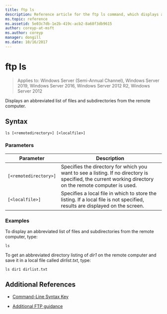```yaml
---
title: ftp ls
description: Reference article for the ftp ls command, which displays an abbreviated list of files and subdirectories from the remote computer.
ms.topic: reference
ms.assetid: 5e03c7db-1e2b-419c-acb2-8a68f3db9615
author: coreyp-at-msft
ms.author: coreyp
manager: dongill
ms.date: 10/16/2017
---
```


# ftp ls

> Applies to: Windows Server (Semi-Annual Channel), Windows Server 2019, Windows Server 2016, Windows Server 2012 R2, Windows Server 2012

Displays an abbreviated list of files and subdirectories from the remote computer.

## Syntax

```
ls [<remotedirectory>] [<localfile>]
```

### Parameters

| Parameter | Description |
| --------- |------------ |
| `[<remotedirectory>]` | Specifies the directory for which you want to see a listing. If no directory is specified, the current working directory on the remote computer is used. |
| `[<localfile>]` | Specifies a local file in which to store the listing. If a local file is not specified, results are displayed on the screen. |

### Examples

To display an abbreviated list of files and subdirectories from the remote computer, type:

```
ls
```

To get an abbreviated directory listing of *dir1* on the remote computer and save it in a local file called *dirlist.txt*, type:

```
ls dir1 dirlist.txt
```

## Additional References

- [Command-Line Syntax Key](command-line-syntax-key.md)

- [Additional FTP guidance](/previous-versions/orphan-topics/ws.10/cc756013(v=ws.10))
